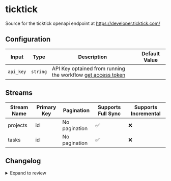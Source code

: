 # ticktick
Source for the ticktick openapi endpoint at https://developer.ticktick.com/

## Configuration

| Input | Type | Description | Default Value |
|-------|------|-------------|---------------|
| `api_key` | `string` | API Key optained from running the workflow [get access token](https://developer.ticktick.com/api#/openapi?id=get-access-token)  |  |

## Streams
| Stream Name | Primary Key | Pagination | Supports Full Sync | Supports Incremental |
|-------------|-------------|------------|---------------------|----------------------|
| projects | id | No pagination | ✅ |  ❌  |
| tasks | id | No pagination | ✅ |  ❌  |

## Changelog

<details>
  <summary>Expand to review</summary>

| Version          | Date              | Pull Request | Subject        |
|------------------|-------------------|--------------|----------------|
| 0.0.5 | 2025-09-02 | [65718](https://github.com/airbytehq/airbyte/pull/65718) | Update dependencies |
| 0.0.4 | 2025-08-24 | [65458](https://github.com/airbytehq/airbyte/pull/65458) | Update dependencies |
| 0.0.3 | 2025-08-16 | [64962](https://github.com/airbytehq/airbyte/pull/64962) | Update dependencies |
| 0.0.2 | 2025-08-14 | [64942](https://github.com/airbytehq/airbyte/pull/64942) | Fix docker image entrypoint for platform syncs |
| 0.0.1 | 2025-08-05 | | Initial release by [@luutuankiet](https://github.com/luutuankiet) via Connector Builder |

</details>
